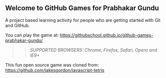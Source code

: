## Welcome to GitHub Games for Prabhakar Gundu

A project based learning activity for people who are getting started with Git and GitHub.

You can play the game at: https://githubschool.github.io/github-games-prabhakar-gundu/

>> _*SUPPORTED BROWSERS*: Chrome, Firefox, Safari, Opera and IE9+_

This fun open source game was cloned from: https://github.com/jakesgordon/javascript-tetris
